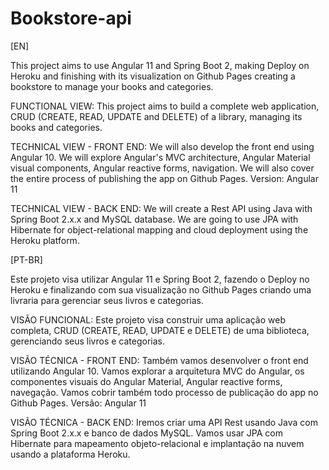 # Bookstore-api

[EN]

This project aims to use Angular 11 and Spring Boot 2, making Deploy on Heroku and finishing with its visualization on Github Pages creating a bookstore to manage your books and categories.

FUNCTIONAL VIEW: This project aims to build a complete web application, CRUD (CREATE, READ, UPDATE and DELETE) of a library, managing its books and categories.

TECHNICAL VIEW - FRONT END: We will also develop the front end using Angular 10. We will explore Angular's MVC architecture, Angular Material visual components, Angular reactive forms, navigation. We will also cover the entire process of publishing the app on Github Pages. Version: Angular 11

TECHNICAL VIEW - BACK END: We will create a Rest API using Java with Spring Boot 2.x.x and MySQL database. We are going to use JPA with Hibernate for object-relational mapping and cloud deployment using the Heroku platform.

[PT-BR]

Este projeto visa utilizar Angular 11 e Spring Boot 2, fazendo o Deploy no Heroku e finalizando com sua visualização no Github Pages criando uma livraria para gerenciar seus livros e categorias.

VISÃO FUNCIONAL: Este projeto visa construir uma aplicação web completa, CRUD (CREATE, READ, UPDATE e DELETE) de uma biblioteca, gerenciando seus livros e categorias.

VISÃO TÉCNICA - FRONT END: Também vamos desenvolver o front end utilizando Angular 10. Vamos explorar a arquitetura MVC do Angular, os componentes visuais do Angular Material, Angular reactive forms, navegação. Vamos cobrir também todo processo de publicação do app no Github Pages. Versão: Angular 11

VISÃO TÉCNICA - BACK END: Iremos criar uma API Rest usando Java com Spring Boot 2.x.x e banco de dados MySQL. Vamos usar JPA com Hibernate para mapeamento objeto-relacional e implantação na nuvem usando a plataforma Heroku.

